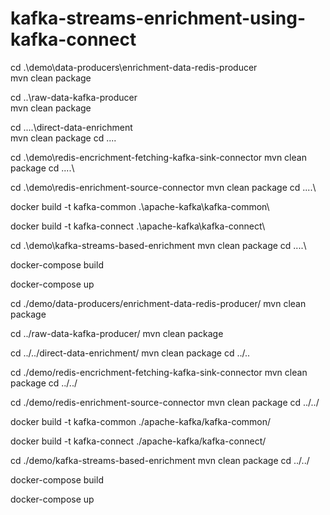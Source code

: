 # kafka-streams-enrichment-using-kafka-connect

<!-- Prerquisites -->
<!-- --------------- -->
<!-- Maven installed -->

<!-- Build on windows -->
cd .\demo\data-producers\enrichment-data-redis-producer\
mvn clean package

cd ..\raw-data-kafka-producer\
mvn clean package

cd ..\..\direct-data-enrichment\
mvn clean package
cd ..\..

cd .\demo\redis-encrichment-fetching-kafka-sink-connector
mvn clean package
cd ..\..\

cd .\demo\redis-enrichment-source-connector
mvn clean package
cd ..\..\

docker build -t kafka-common .\apache-kafka\kafka-common\

docker build -t kafka-connect .\apache-kafka\kafka-connect\

cd .\demo\kafka-streams-based-enrichment
mvn clean package
cd ..\..\

docker-compose build

docker-compose up

<!-- Build on linux / mac -->
cd ./demo/data-producers/enrichment-data-redis-producer/
mvn clean package

cd ../raw-data-kafka-producer/
mvn clean package

cd ../../direct-data-enrichment/
mvn clean package
cd ../..

cd ./demo/redis-encrichment-fetching-kafka-sink-connector
mvn clean package
cd ../../

cd ./demo/redis-enrichment-source-connector
mvn clean package
cd ../../

docker build -t kafka-common ./apache-kafka/kafka-common/

docker build -t kafka-connect ./apache-kafka/kafka-connect/

cd ./demo/kafka-streams-based-enrichment
mvn clean package
cd ../../

docker-compose build

docker-compose up